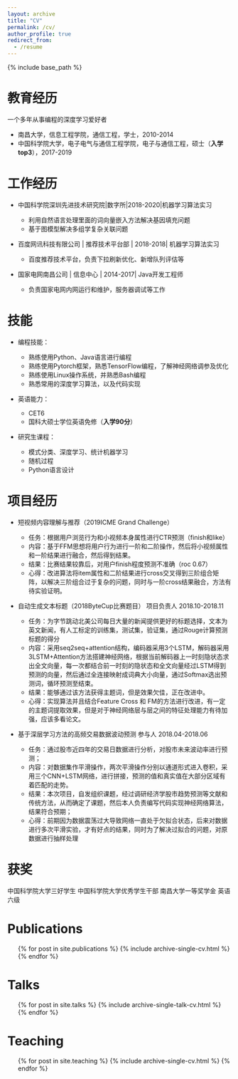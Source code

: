 ```yaml
---
layout: archive
title: "CV"
permalink: /cv/
author_profile: true
redirect_from:
  - /resume
---
```


{% include base_path %}


教育经历
======
一个多年从事编程的深度学习爱好者

* 南昌大学，信息工程学院，通信工程，学士，2010-2014
* 中国科学院大学，电子电气与通信工程学院，电子与通信工程，硕士（**入学top3**），2017-2019

工作经历
======
* 中国科学院深圳先进技术研究院|数字所|2018-2020|机器学习算法实习
  * 利用自然语言处理里面的词向量嵌入方法解决基因填充问题
  * 基于图模型解决多组学复杂关联问题

* 百度网讯科技有限公司 | 推荐技术平台部 | 2018-2018| 机器学习算法实习
  * 百度推荐技术平台，负责下拉刷新优化、新增队列评估等

* 国家电网南昌公司 | 信息中心 | 2014-2017| Java开发工程师
  * 负责国家电网内网运行和维护，服务器调试等工作
  
技能
======
* 编程技能：
  * 熟练使用Python、Java语言进行编程
  * 熟练使用Pytorch框架，熟悉TensorFlow编程，了解神经网络调参及优化
  * 熟练使用Linux操作系统，并熟悉Bash编程
  * 熟悉常用的深度学习算法，以及代码实现

* 英语能力：
  * CET6
  * 国科大硕士学位英语免修（**入学90分**）
  
* 研究生课程：
  * 模式分类、深度学习、统计机器学习
  * 随机过程
  * Python语言设计

项目经历
======
- 短视频内容理解与推荐（2019ICME Grand Challenge）
  - 任务：根据用户浏览行为和小视频本身属性进行CTR预测（finish和like）
  - 内容：基于FFM思想将用户行为进行一阶和二阶操作，然后将小视频属性和一阶结果进行融合，然后得到结果。
  - 结果：比赛结果较靠后，对用户finish程度预测不准确（roc 0.67）
  - 心得：改进算法将item属性和二阶结果进行cross交叉得到三阶组合矩阵，以解决三阶组合过于复杂的问题，同时与一阶cross结果融合，方法有待实验证明。

- 自动生成文本标题（2018ByteCup比赛题目）    项目负责人        2018.10-2018.11
  - 任务：为字节跳动北美公司每日大量的新闻提供更好的标题选择，文本为英文新闻，有人工标定的训练集，测试集，验证集，通过Rouge计算预测标题的得分
  - 内容：采用seq2seq+attention结构，编码器采用3个LSTM，解码器采用3LSTM+Attention方法搭建神经网络，根据当前解码器上一时刻隐状态求出全文向量，每一次都结合前一时刻的隐状态和全文向量经过LSTM得到预测的向量，然后通过全连接映射成词典大小向量，通过Softmax选出预测词，循环预测至结束。
  - 结果：能够通过该方法获得主题词，但是效果欠佳，正在改进中。
  - 心得：实现算法并且结合Feature Cross 和 FM的方法进行改进，有一定的主题词提取效果，但是对于神经网络层与层之间的特征处理能力有待加强，应该多看论文。
  
- 基于深层学习方法的高频交易数据波动预测            参与人    2018.04-2018.06
  - 任务：通过股市近四年的交易日数据进行分析，对股市未来波动率进行预测； 
  - 内容：对数据集作平滑操作，两次平滑操作分别以通道形式进入卷积，采用三个CNN+LSTM网络，进行拼接，预测的值和真实值在大部分区域有着匹配的走势。
  - 结果：本次项目，自发组织课题，经过调研经济学股市趋势预测等文献和传统方法，从而确定了课题，然后本人负责编写代码实现神经网络算法，结果符合预期；
  - 心得：前期因为数据震荡过大导致网络一直处于欠拟合状态，后来对数据进行多次平滑实验，才有好点的结果，同时为了解决过拟合的问题，对原数据进行抽样处理

获奖
======
中国科学院大学三好学生  中国科学院大学优秀学生干部  南昌大学一等奖学金 英语六级

Publications
======
  <ul>{% for post in site.publications %}
    {% include archive-single-cv.html %}
  {% endfor %}</ul>
  
Talks
======
  <ul>{% for post in site.talks %}
    {% include archive-single-talk-cv.html %}
  {% endfor %}</ul>
  
Teaching
======
  <ul>{% for post in site.teaching %}
    {% include archive-single-cv.html %}
  {% endfor %}</ul>
